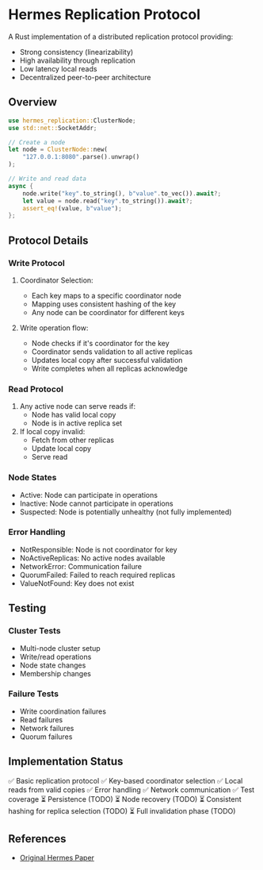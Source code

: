 # Hermes Replication Protocol

A Rust implementation of a distributed replication protocol providing:
- Strong consistency (linearizability)
- High availability through replication
- Low latency local reads
- Decentralized peer-to-peer architecture

## Overview

```rust
use hermes_replication::ClusterNode;
use std::net::SocketAddr;

// Create a node
let node = ClusterNode::new(
    "127.0.0.1:8080".parse().unwrap()
);

// Write and read data
async {
    node.write("key".to_string(), b"value".to_vec()).await?;
    let value = node.read("key".to_string()).await?;
    assert_eq!(value, b"value");
};
```

## Protocol Details

### Write Protocol
1. Coordinator Selection:
   - Each key maps to a specific coordinator node
   - Mapping uses consistent hashing of the key
   - Any node can be coordinator for different keys

2. Write operation flow:
   - Node checks if it's coordinator for the key
   - Coordinator sends validation to all active replicas
   - Updates local copy after successful validation
   - Write completes when all replicas acknowledge

### Read Protocol
1. Any active node can serve reads if:
   - Node has valid local copy
   - Node is in active replica set
2. If local copy invalid:
   - Fetch from other replicas
   - Update local copy
   - Serve read

### Node States
- Active: Node can participate in operations
- Inactive: Node cannot participate in operations
- Suspected: Node is potentially unhealthy (not fully implemented)

### Error Handling
- NotResponsible: Node is not coordinator for key
- NoActiveReplicas: No active nodes available
- NetworkError: Communication failure
- QuorumFailed: Failed to reach required replicas
- ValueNotFound: Key does not exist

## Testing

### Cluster Tests
- Multi-node cluster setup
- Write/read operations
- Node state changes
- Membership changes

### Failure Tests
- Write coordination failures
- Read failures
- Network failures
- Quorum failures

## Implementation Status

✅ Basic replication protocol
✅ Key-based coordinator selection
✅ Local reads from valid copies
✅ Error handling
✅ Network communication
✅ Test coverage
⏳ Persistence (TODO)
⏳ Node recovery (TODO)
⏳ Consistent hashing for replica selection (TODO)
⏳ Full invalidation phase (TODO)

## References
- [Original Hermes Paper](https://arxiv.org/pdf/2001.09804)

